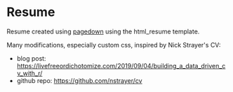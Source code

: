 # Resume

Resume created using <a href="https://github.com/rstudio/pagedown">pagedown</a> using the html_resume template.

Many modifications, especially custom css, inspired by Nick Strayer's CV: 

- blog post: https://livefreeordichotomize.com/2019/09/04/building_a_data_driven_cv_with_r/
- github repo: https://github.com/nstrayer/cv
